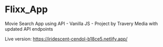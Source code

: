 # Flixx_App
 Movie Search App using API - Vanilla JS - Project by Travery Media with updated API endpoints

 Live version: https://iridescent-cendol-b18ce5.netlify.app/
